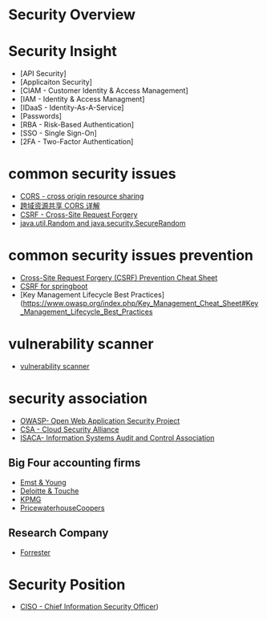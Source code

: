 # Security Overview

# Security Insight

  - [API Security]
  - [Applicaiton Security]
  - [CIAM - Customer Identity & Access Management]
  - [IAM - Identity & Access Managment]
  - [IDaaS - Identity-As-A-Service]
  - [Passwords]
  - [RBA - Risk-Based Authentication]
  - [SSO - Single Sign-On]
  - [2FA - Two-Factor Authentication]

# common security issues

  - [CORS - cross origin resource sharing](https://en.wikipedia.org/wiki/Cross-origin_resource_sharing)
  - [跨域资源共享 CORS 详解](http://www.ruanyifeng.com/blog/2016/04/cors.html)
  - [CSRF - Cross-Site Request Forgery](https://www.owasp.org/index.php/Cross-Site_Request_Forgery_(CSRF) )
  - [java.util.Random and java.security.SecureRandom](https://stackoverflow.com/questions/11051205/difference-between-java-util-random-and-java-security-securerandom)
  
# common security issues prevention
  
  - [Cross-Site Request Forgery (CSRF) Prevention Cheat Sheet](https://www.owasp.org/index.php/Cross-Site_Request_Forgery_(CSRF)_Prevention_Cheat_Sheet)
  - [CSRF for springboot](../code/java/springboot/springboot.md)
  - [Key Management Lifecycle Best Practices](https://www.owasp.org/index.php/Key_Management_Cheat_Sheet#Key_Management_Lifecycle_Best_Practices


# vulnerability scanner

  - [vulnerability scanner](../too/vulnerability-scanner/vulnerability-scanner.md)

# security association

  - [OWASP- Open Web Application Security Project](https://www.owasp.org )
  - [CSA - Cloud Security Alliance](https://cloudsecurityalliance.org )
  - [ISACA- Information Systems Audit and Control Association](https://www.isaca.org/Pages/default.aspx )

## Big Four accounting firms

  - [Emst & Young](https://www.ey.com )
  - [Deloitte & Touche](https://www2.deloitte.com/cn/en.html )
  - [KPMG](https://home.kpmg.com/xx/en/home.html )
  - [PricewaterhouseCoopers](https://www.pwc.com )

## Research Company

  - [Forrester](https://go.forrester.com )

# Security Position

  - [CISO - Chief Information Security Officer](chief-information-security-officer.md))
